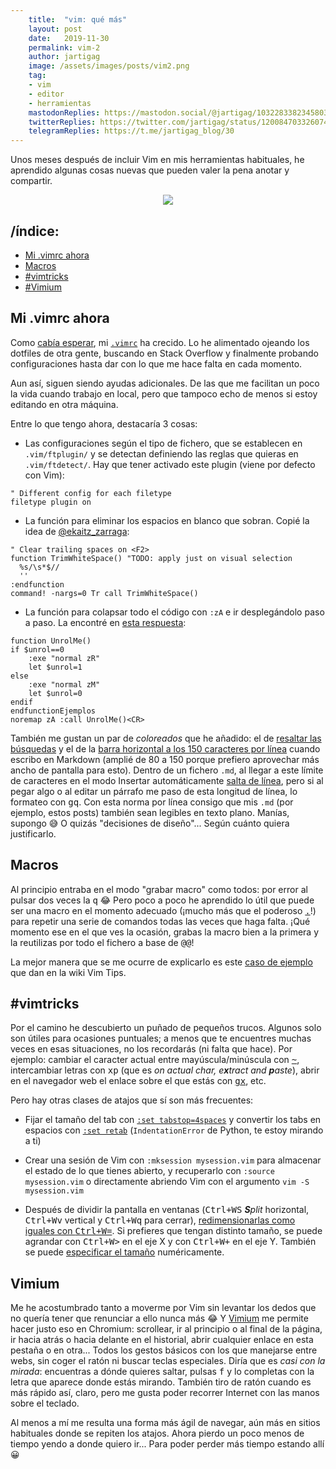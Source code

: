 ```yaml
---
    title:  "vim: qué más"
    layout: post
    date:   2019-11-30
    permalink: vim-2
    author: jartigag
    image: /assets/images/posts/vim2.png
    tag:
    - vim
    - editor
    - herramientas
    mastodonReplies: https://mastodon.social/@jartigag/103228338234580314
    twitterReplies: https://twitter.com/jartigag/status/1200847033260740608
    telegramReplies: https://t.me/jartigag_blog/30
---
```


Unos meses después de incluir Vim en mis herramientas habituales, he aprendido algunas cosas nuevas que pueden valer la pena anotar y compartir.

<p align="center">
<img src="{{site.baseurl}}/assets/images/posts/vim2.png">
</p>

## /índice:

- [Mi .vimrc ahora](#mi-vimrc-ahora)
- [Macros](#macros)
- [#vimtricks](#vimtricks)
- [#Vimium](#vimium)

## Mi .vimrc ahora

Como [cabía esperar]({{site.baseurl}}/vim/#mi-vimrc), mi
[`.vimrc`](https://github.com/jartigag/dotfiles/blob/a1839e99d9ada50effba61b4125f1cecea5d927a/vim/.vimrc) ha crecido. Lo he alimentado ojeando los
dotfiles de otra gente, buscando en Stack Overflow y finalmente probando configuraciones hasta dar con lo que me hace falta en cada momento.

Aun así, siguen siendo ayudas adicionales. De las que me facilitan un poco la vida cuando trabajo en local, pero que tampoco echo de menos si estoy
editando en otra máquina.

Entre lo que tengo ahora, destacaría 3 cosas:

- Las configuraciones según el tipo de fichero, que se establecen en `.vim/ftplugin/` y se detectan definiendo las reglas que quieras en
  `.vim/ftdetect/`. Hay que tener activado este plugin (viene por defecto con Vim):
```
" Different config for each filetype
filetype plugin on
```

- La función para eliminar los espacios en blanco que sobran. Copié la idea de
  [@ekaitz_zarraga](https://github.com/ekaitz-zarraga/dotfiles/blob/34bd59d19e3a9e057c40869c89b1a4af88f04c1e/nvim/nvim/init.vim#L109):
```
" Clear trailing spaces on <F2>
function TrimWhiteSpace() "TODO: apply just on visual selection
  %s/\s*$//
  ''
:endfunction
command! -nargs=0 Tr call TrimWhiteSpace()
```

- La función para colapsar todo el código con `:zA` e ir desplegándolo paso a paso. La encontré en [esta
  respuesta](https://stackoverflow.com/a/35844548):
```
function UnrolMe()
if $unrol==0
    :exe "normal zR"
    let $unrol=1
else
    :exe "normal zM"
    let $unrol=0
endif
endfunctionEjemplos
noremap zA :call UnrolMe()<CR>
```

También me gustan un par de *coloreados* que he añadido: el de [resaltar las
búsquedas](https://github.com/jartigag/dotfiles/blob/a1839e99d9ada50effba61b4125f1cecea5d927a/vim/.vimrc#L42) y el de la [barra horizontal a los 150
caracteres por línea](https://github.com/jartigag/dotfiles/blob/af8b564dcd09130801cde81053dd4e27bd9448fe/vim/.vim/ftplugin/markdown.vim#L8) cuando
escribo en Markdown (amplié de 80 a 150 porque prefiero aprovechar más ancho de pantalla para esto). Dentro de un fichero `.md`, al llegar a este
límite de caracteres en el modo Insertar automáticamente [salta de
línea](https://github.com/jartigag/dotfiles/blob/af8b564dcd09130801cde81053dd4e27bd9448fe/vim/.vim/ftplugin/markdown.vim#L6), pero si al pegar algo o
al editar un párrafo me paso de esta longitud de línea, lo formateo con <kbd>g</kbd><kbd>q</kbd>. Con esta norma por línea consigo que mis `.md` (por
ejemplo, estos posts) también sean legibles en texto plano. Manías, supongo 😅 O quizás "decisiones de diseño"... Según cuánto quiera justificarlo.

## Macros

Al principio entraba en el modo "grabar macro" como todos: por error al pulsar dos veces la <kbd>q</kbd> 😂 Pero poco a poco he aprendido lo útil que
puede ser una macro en el momento adecuado (¡mucho más que el poderoso [<kbd>.</kbd>](https://vim.fandom.com/wiki/Repeat_last_change)!) para repetir
una serie de comandos todas las veces que haga falta. ¡Qué momento ese en el que ves la ocasión, grabas la macro bien a la primera y la reutilizas
por todo el fichero a base de <kbd>@</kbd><kbd>@</kbd>!

La mejor manera que se me ocurre de explicarlo es este [caso de ejemplo](https://vim.fandom.com/wiki/Macros#Example) que dan en la wiki Vim Tips.

## #vimtricks

Por el camino he descubierto un puñado de pequeños trucos. Algunos solo son útiles para ocasiones puntuales; a menos que te encuentres muchas veces
en esas situaciones, no los recordarás (ni falta que hace). Por ejemplo: cambiar el caracter actual entre mayúscula/minúscula con
[<kbd>~</kbd>](https://mastodon.social/@jartigag/102009742929208675), intercambiar letras con <kbd>x</kbd><kbd>p</kbd> (que es *on actual char,
e**x**tract and **p**aste*), abrir en el navegador web el enlace sobre el que estás con
[<kbd>g</kbd><kbd>x</kbd>](https://mastodon.social/@jartigag/102249644190158736), etc.

Pero hay otras clases de atajos que sí son más frecuentes:

- Fijar el tamaño del tab con [`:set tabstop=4spaces`](https://mastodon.social/@jartigag/102016755596232058) y convertir los tabs en espacios con
  [`:set retab`](https://mastodon.social/@jartigag/102016761759538196) (`IndentationError` de Python, te estoy mirando a ti)

- Crear una sesión de Vim con `:mksession mysession.vim` para almacenar el estado de lo que tienes abierto, y recuperarlo con `:source mysession.vim`
  o directamente abriendo Vim con el argumento `vim -S mysession.vim`

- Después de dividir la pantalla en ventanas (<kbd>Ctrl+W</kbd><kbd>S</kbd> ***S**plit* horizontal, <kbd>Ctrl+W</kbd><kbd>v</kbd> vertical
  y <kbd>Ctrl+W</kbd><kbd>q</kbd> para cerrar), [redimensionarlas como iguales con
  <kbd>Ctrl+W</kbd><kbd>=</kbd>](https://mastodon.social/@jartigag/102314310712913156). Si prefieres que tengan distinto tamaño, se puede agrandar
  con <kbd>Ctrl+W</kbd><kbd>></kbd> en el eje X y con <kbd>Ctrl+W</kbd><kbd>+</kbd> en el eje Y. También se puede [especificar el
  tamaño](https://mastodon.social/@jartigag/102314321804065864) numéricamente.

## Vimium

Me he acostumbrado tanto a moverme por Vim sin levantar los dedos que no quería tener que renunciar a ello nunca más 😂 Y
[Vimium](https://vimium.github.io/) me permite hacer justo eso en Chromium: scrollear, ir al principio o al final de la página, ir hacia atrás o
hacia delante en el historial, abrir cualquier enlace en esta pestaña o en otra... Todos los gestos básicos con los que manejarse entre webs, sin
coger el ratón ni buscar teclas especiales. Diría que es *casi con la mirada*: encuentras a dónde quieres saltar, pulsas <kbd>f</kbd> y lo completas
con la letra que aparece donde estás mirando. También tiro de ratón cuando es más rápido así, claro, pero me gusta poder recorrer Internet con las
manos sobre el teclado.

Al menos a mí me resulta una forma más ágil de navegar, aún más en sitios habituales donde se repiten los atajos. Ahora pierdo un poco menos de
tiempo yendo a donde quiero ir... Para poder perder más tiempo estando allí 😀
